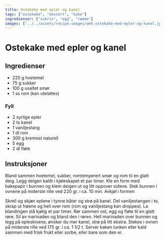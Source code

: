 ```yaml
---
title: Ostekake med epler og kanel
tags: ["ostekake", "dessert", "kake"]
ingredienser: ["sukrin", "egg", "rømme"]
images: ["../../assets/recipe-images/web_ostekake-med-epler-og-kanel.jpg"]
---
```


# Ostekake med epler og kanel

## Ingredienser

- 225 g hvetemel
- 75 g sukker
- 100 g usaltet smør
- 1 ss rom (kan utelattes)

### Fyll

- 2 syrlige epler
- 2 ts kanel
- 1 vaniljestang
- 1 dl rom
- 300 g kremost naturell
- 5 egg
- 2 dl fløte

## Instruksjoner

Bland sammen hvetemel, sukker, romtemperert smør og rom til en glatt deig. Legg deigen kaldt i kjøleskapet et par timer. Kle en form med bakepapir i bunnen og klem deigen ut og litt oppover sidene. Stek bunnen i ovnene på miderste rille ved 220 gr. i ca. 10 min. Avkjøl i formen

Skrell og skjær eplene i tynne båter og strø på kanel. Del vaniljestangen i to, skrap ut frøene og hell over rom (rom og vaniljestang kan droppes). La blandingen stå kjølig et par timer. Rør sammen ost, egg og fløte til en glatt røre. Sil av marinaden og bland den i røren. Hell marinaden over bunnen og legg på epleskivene, ønsker du mer kanel, strø på litt ekstra. Stekes i ovnen på miderste rille ved 175 gr. i ca. 1 1/2 t. Server kaken lunken eller kald sammen med frisk frukt eller sorbe, eller bare som den er.
